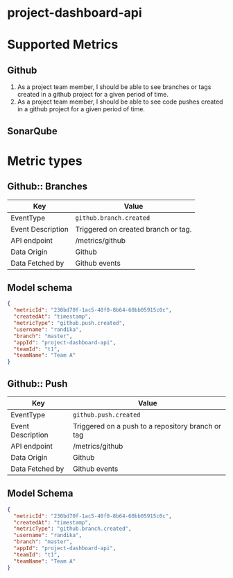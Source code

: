 # project-dashboard-api

# Supported Metrics

## Github
1. As a project team member, I should be able to see branches or tags created in a github project for a given period of time.
2. As a project team member, I should be able to see code pushes created in a github project for a given period of time.

## SonarQube
 
# Metric types

## Github:: Branches

| Key  | Value |
|------|---|
| EventType |  `github.branch.created` |
| Event Description | Triggered on created branch or tag. |
| API endpoint | /metrics/github |
| Data Origin | Github |
| Data Fetched by  | Github events |

## Model schema
```json
{
  "metricId": "230bd70f-1ac5-40f0-8b64-60bb05915c0c",
  "createdAt": "timestamp",
  "metricType": "github.push.created",
  "username": "randika",
  "branch": "master",
  "appId": "project-dashboard-api",
  "teamId": "t1",
  "teamName": "Team A"
}
```

## Github:: Push

| Key  | Value |
|------|---|
| EventType |  `github.push.created` |
| Event Description | Triggered on a push to a repository branch or tag|
| API endpoint | /metrics/github |
| Data Origin | Github |
| Data Fetched by  | Github events |

## Model Schema

```json
{
  "metricId": "230bd70f-1ac5-40f0-8b64-60bb05915c0c",
  "createdAt": "timestamp",
  "metricType": "github.branch.created",
  "username": "randika",
  "branch": "master",
  "appId": "project-dashboard-api",
  "teamId": "t1",
  "teamName": "Team A"
}
```

